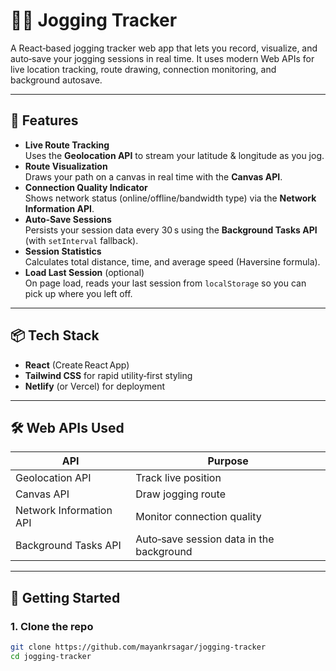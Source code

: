 # 🏃‍♂️ Jogging Tracker

A React‑based jogging tracker web app that lets you record, visualize, and auto‑save your jogging sessions in real time. It uses modern Web APIs for live location tracking, route drawing, connection monitoring, and background autosave.

---

## 🌟 Features

- **Live Route Tracking**  
  Uses the **Geolocation API** to stream your latitude & longitude as you jog.  
- **Route Visualization**  
  Draws your path on a canvas in real time with the **Canvas API**.  
- **Connection Quality Indicator**  
  Shows network status (online/offline/bandwidth type) via the **Network Information API**.  
- **Auto‑Save Sessions**  
  Persists your session data every 30 s using the **Background Tasks API** (with `setInterval` fallback).  
- **Session Statistics**  
  Calculates total distance, time, and average speed (Haversine formula).  
- **Load Last Session** (optional)  
  On page load, reads your last session from `localStorage` so you can pick up where you left off.

---

## 📦 Tech Stack

- **React** (Create React App)  
- **Tailwind CSS** for rapid utility‑first styling  
- **Netlify** (or Vercel) for deployment  

---

## 🛠 Web APIs Used

| API                    | Purpose                                 |
| ---------------------- | --------------------------------------- |
| Geolocation API        | Track live position                     |
| Canvas API             | Draw jogging route                      |
| Network Information API| Monitor connection quality              |
| Background Tasks API   | Auto‑save session data in the background|

---

## 🚀 Getting Started

### 1. Clone the repo

```bash
git clone https://github.com/mayankrsagar/jogging-tracker
cd jogging‑tracker

